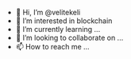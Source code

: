 - 👋 Hi, I’m @velitekeli
- 👀 I’m interested in blockchain
- 🌱 I’m currently learning ...
- 💞️ I’m looking to collaborate on ...
- 📫 How to reach me ...

<!---
velitekeli/velitekeli is a ✨ special ✨ repository because its `README.md` (this file) appears on your GitHub profile.
You can click the Preview link to take a look at your changes.
--->
